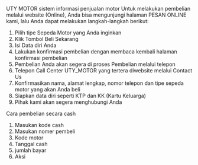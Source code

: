 UTY MOTOR
sistem informasi penjualan motor
Untuk melakukan pembelian melalui website (Online), Anda bisa mengunjungi halaman PESAN ONLINE kami, lalu Anda dapat melakukan langkah-langkah berikut:
1. Pilih tipe Sepeda Motor yang Anda inginkan
2. Klik Tombol Beli Sekarang
3. Isi Data diri Anda
4. Lakukan konfirmasi pembelian dengan membaca kembali halaman konfirmasi pembelian
5. Pembelian Anda akan segera di proses
Pembelian melalui telepon
1. Telepon Call Center UTY_MOTOR yang tertera diwebsite melalui Contact Us
2. Konfirmasikan nama, alamat lengkap, nomor telepon dan tipe sepeda motor yang akan Anda beli
3. Siapkan data diri seperti KTP dan KK (Kartu Keluarga)
4. Pihak kami akan segera menghubungi Anda
 
 Cara pembelian secara cash 
 1. Masukan kode cash
 2. Masukan nomer pembeli
 3. Kode motor
 4. Tanggal cash
 5. jumlah bayar
 6. Aksi
